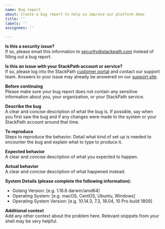 ```yaml
---
name: Bug report
about: Create a bug report to help us improve our platform demo
title: ''
labels: ''
assignees: ''

---
```


**Is this a security issue?**  
If so, please email this information to [security@stackpath.com](mailto:security@stackpath.com)
instead of filling out a bug report.

**Is this an issue with your StackPath account or service?**  
If so, please log into the StackPath [customer portal](https://control.stackpath.com/)
and contact our support team. Answers to your issue may already be answered on
our [support site](https://support.stackpath.com/).

**Before continuing**  
Please make sure your bug report does not contain any sensitive information
about you, your organization, or your StackPath service.

**Describe the bug**  
A clear and concise description of what the bug is. If possible, say when you
first saw the bug and if any changes were made to the system or your StackPath
account around that time.

**To reproduce**  
Steps to reproduce the behavior. Detail what kind of set up is needed to
encounter the bug and explain what to type to produce it.

**Expected behavior**  
A clear and concise description of what you expected to happen.

**Actual behavior**  
A clear and concise description of what happened instead.

**System Details (please complete the following information):**
* Golang Version: [e.g. 1.16.6 darwin/amd64]
* Operating System: [e.g. macOS, CentOS, Ubuntu, Windows]
* Operating System Version: [e.g. 10.14.3, 7.3, 18.04, 10 Pro build 1809]

**Additional context**  
Add any other context about the problem here. Relevant snippets from your shell
may be very helpful.
